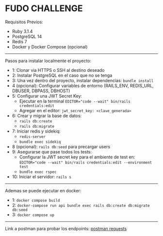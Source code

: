 # FUDO CHALLENGE

Requisitos Previos:
* Ruby 3.1.4
* PostgreSQL 14
* Redis 7
* Docker y Docker Compose (opcional)
---
Pasos para instalar localmente el proyecto:
- 1: Clonar via HTTPS o SSH al destino deseado
- 2: Instalar PostgreSQL en el caso que no se tenga
- 3: Una vez dentro del proyecto, instalar dependencias: `bundle install`
- 4 (opcional): Configurar variables de entorno (RAILS_ENV, REDIS_URL, DBUSER, DBPASS, DBHOST)
- 5: Configurar una JWT Secret Key:
  * Ejecutar en la terminal `EDITOR="code --wait" bin/rails credentials:edit`
  * Agregar en el editor: `jwt_secret_key: <clave_generada>`
- 6: Crear y migrar la base de datos:
  * `rails db:create`
  * `rails db:migrate`
- 7: Iniciar redis y sidekiq:
  * `redis-server`
  * `bundle exec sidekiq`
- 8 (opcional): `rails db:seed` para precargar users
- 9: Asegurarse que pase todos los tests:
  * Configurar la JWT secret key para el ambiente de test en: `EDITOR="code --wait" bin/rails credentials:edit --environment test`
  * `bundle exec rspec`
- 10: Iniciar el servidor: `rails s`
---
Ademas se puede ejecutar en docker:
 - 1: `docker compose build`
 - 2: `docker-compose run api bundle exec rails db:create db:migrate db:seed`
 - 3: `docker compose up`
---
Link a postman para probar los endpoints:
[postman requests](https://www.postman.com/speeding-shuttle-182691/workspace/public/collection/21763381-77a1a1c4-8273-4ddd-be38-6ac68013b331?action=share&creator=21763381&active-environment=21763381-5b4d140c-eb6d-4fed-be0e-497d170a039c)
